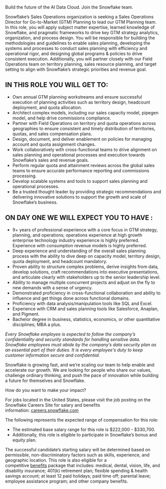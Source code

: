 Build the future of the AI Data Cloud. Join the Snowflake team.

Snowflake’s Sales Operations organization is seeking a Sales Operations Director for Go-to-Market (GTM) Planning to lead our GTM Planning team. In this role, you will apply subject matter expertise, learned knowledge of Snowflake, and pragmatic frameworks to drive key GTM strategy analytics, organization, and process design. You will be responsible for building the methodologies and guidelines to enable sales planning, developing the systems and processes to conduct sales planning with efficiency and operational rigor, and designing global programs & policies to drive consistent execution. Additionally, you will partner closely with our Field Operations team on territory planning, sales resource planning, and target setting to align with Snowflake’s strategic priorities and revenue goal.

## **IN THIS ROLE YOU WILL GET TO:**

-   Own annual GTM planning workstreams and ensure successful execution of planning activities such as territory design, headcount deployment, and quota allocation.
-   Architect complex models, including our sales capacity model, pipegen model, and help drive commissions compliance.
-   Partner with Field Operations on territory and quota operations across geographies to ensure consistent and timely distribution of territories, quotas, and sales compensation plans.
-   Design, document, and deliver enablement on policies for managing account and quota assignment changes.
-   Work collaboratively with cross-functional teams to drive alignment on sales planning and operational processes and execution towards Snowflake’s sales and revenue goals.
-   Perform regular quota and attainment reviews across the global sales teams to ensure accurate performance reporting and commissions processing.
-   Develop scalable systems and tools to support sales planning and operational processes.
-   Be a trusted thought leader by providing strategic recommendations and delivering innovative solutions to support the growth and scale of Snowflake’s business.

## **ON DAY ONE WE WILL EXPECT YOU TO HAVE :**

-   9+ years of professional experience with a core focus in GTM strategy, planning, and operations; operations experience at high growth enterprise technology industry experience is highly preferred. Experience with consumption revenue models is highly preferred.
-   Deep experience and understanding of the overall sales planning process with the ability to dive deep on capacity model, territory design, quota deployment, and headcount mandatory.
-   Proven ability to structure complex problems, derive insights from data, develop solutions, craft recommendations into executive presentations, and articulate clearly with stakeholders up to the senior leadership level.
-   Ability to manage multiple concurrent projects and adjust on the fly to new demands with a sense of urgency.
-   Demonstrated proficiency in cross-functional collaboration and ability to influence and get things done across functional domains.
-   Proficiency with data analysis/manipulation tools like SQL and Excel.
-   Experience with CRM and sales planning tools like Salesforce, Anaplan, and Pigment.
-   Bachelor degree in business, statistics, economics, or other quantitative disciplines; MBA a plus.

_Every Snowflake employee is expected to follow the company’s confidentiality and security standards for handling sensitive data. Snowflake employees must abide by the company’s data security plan as an essential part of their duties. It is every employee's duty to keep customer information secure and confidential._

Snowflake is growing fast, and we’re scaling our team to help enable and accelerate our growth. We are looking for people who share our values, challenge ordinary thinking, and push the pace of innovation while building a future for themselves and Snowflake.

How do you want to make your impact?

For jobs located in the United States, please visit the job posting on the Snowflake Careers Site for salary and benefits information: [careers.snowflake.com](http://careers.snowflake.com/)

The following represents the expected range of compensation for this role:

-   The estimated base salary range for this role is $222,000 - $330,700.
-   Additionally, this role is eligible to participate in Snowflake’s bonus and equity plan.

The successful candidate’s starting salary will be determined based on permissible, non-discriminatory factors such as skills, experience, and geographic location. This role is also eligible for a competitive [benefits](https://careers.snowflake.com/us/en/benefits) package that includes: medical, dental, vision, life, and disability insurance; 401(k) retirement plan; flexible spending & health savings account; at least 12 paid holidays; paid time off; parental leave; employee assistance program; and other company benefits.
